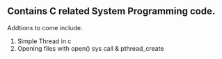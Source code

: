 ## Contains C related System Programming code.
Addtions to come include:
1. Simple Thread in c
2. Opening files with open() sys call & pthread_create
